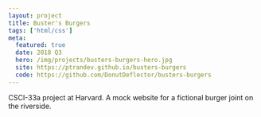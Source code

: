 ```yaml
---
layout: project
title: Buster's Burgers
tags: ['html/css']
meta:
  featured: true
  date: 2018 Q3
  hero: /img/projects/busters-burgers-hero.jpg
  site: https://ptrandev.github.io/busters-burgers
  code: https://github.com/DonutDeflector/busters-burgers
---
```


CSCI-33a project at Harvard. A mock website for a fictional burger joint on the
riverside.